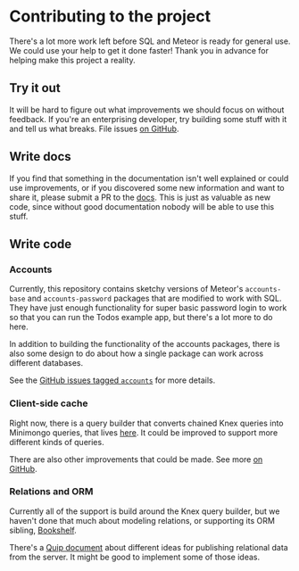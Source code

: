 <h1>Contributing to the project</h1>

There's a lot more work left before SQL and Meteor is ready for general use. We could use your help to get it done faster! Thank you in advance for helping make this project a reality.

## Try it out

It will be hard to figure out what improvements we should focus on without feedback. If you're an enterprising developer, try building some stuff with it and tell us what breaks. File issues [on GitHub](https://github.com/meteor/postgres-packages).

## Write docs

If you find that something in the documentation isn't well explained or could use improvements, or if you discovered some new information and want to share it, please submit a PR to the [docs](https://github.com/meteor/postgres-packages/tree/master/docs). This is just as valuable as new code, since without good documentation nobody will be able to use this stuff.

## Write code

### Accounts

Currently, this repository contains sketchy versions of Meteor's `accounts-base` and `accounts-password` packages that are modified to work with SQL. They have just enough functionality for super basic password login to work so that you can run the Todos example app, but there's a lot more to do here.

In addition to building the functionality of the accounts packages, there is also some design to do about how a single package can work across different databases.

See the [GitHub issues tagged `accounts`](https://github.com/meteor/postgres-packages/labels/accounts) for more details.

### Client-side cache

Right now, there is a query builder that converts chained Knex queries into Minimongo queries, that lives [here](https://github.com/meteor/postgres-packages/blob/master/packages/bookshelf/knex.js). It could be improved to support more different kinds of queries.

There are also other improvements that could be made. See more [on GitHub](https://github.com/meteor/postgres-packages/labels/client-cache).

### Relations and ORM

Currently all of the support is build around the Knex query builder, but we haven't done that much about modeling relations, or supporting its ORM sibling, [Bookshelf](http://bookshelfjs.org/#).

There's a [Quip document](https://quip.com/vsFjAQFIRdMs) about different ideas for publishing relational data from the server. It might be good to implement some of those ideas.



